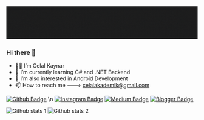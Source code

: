 <img src="https://github.com/celallkaynar/celallkaynar/blob/main/Console.WriteLine(Hi%2C%20I'm%20Celal)%3B.gif" width="auto">

### Hi there 👋

- 👨‍💻 I’m Celal Kaynar
- 🌱 I’m currently learning C# and .NET Backend
- 🔎 I’m also interested in Android Development
- 📫 How to reach me ---> celalakademik@gmail.com


[![Github Badge](https://img.shields.io/badge/-Github-000?style=quare&labelColor=000&logo=Github&logoColor=white&link=link)](link) \n
[![Instagram Badge](https://img.shields.io/badge/-Instagram-C13584?style=flat-quare&labelColor=C13584&logo=instagram&logoColor=white&link=link)](https://www.instagram.com/celall.kaynar/) 
[![Medium Badge](https://img.shields.io/badge/-Medium-757575?style=flat-quare&labelColor=757575&logo=Medium&logoColor=white&link=link)](link) 
[![Blogger Badge](https://img.shields.io/badge/-Blogger-FF9800?style=flat-quare&labelColor=FF9800&logo=Blogger&logoColor=white&link=link)](link)

![Github stats 1](https://github-readme-stats.vercel.app/api?username=celallkaynar&show_icons=true&theme=gradient) 
![Github stats 2](https://github-readme-stats.vercel.app/api?username=celallkaynar&show_icons=true&theme=radical)
